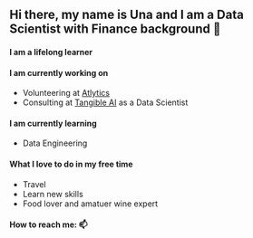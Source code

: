 ## Hi there, my name is Una and I am a Data Scientist with Finance background 👋

#### I am a lifelong learner

#### I am currently working on<br />
  * Volunteering at [Atlytics](https://atlytics.org/) <br />
  * Consulting at [Tangible AI](https://tangibleai.com/) as a Data Scientist<br />

#### I am currently learning<br />
  * Data Engineering 

  
#### What I love to do in my free time
  * Travel<br />
  * Learn new skills<br />
  * Food lover and amatuer wine expert<br />
 

#### How to reach me: 📫




<!--
**unachka/unachka** is a ✨ _special_ ✨ repository because its `README.md` (this file) appears on your GitHub profile.

Here are some ideas to get you started:

- 🔭 I’m currently working on ...
- 🌱 I’m currently learning ...
- 👯 I’m looking to collaborate on ...
- 🤔 I’m looking for help with ...
- 💬 Ask me about ...
- 📫 How to reach me: ...
- 😄 Pronouns: ...
- ⚡ Fun fact: ...
-->
